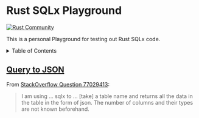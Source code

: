 # Rust SQLx Playground

[![Rust Community](https://img.shields.io/badge/Rust_Community%20-Join_us-brightgreen?style=plastic&logo=rust)](https://www.rust-lang.org/community)

This is a personal Playground for testing out Rust SQLx code.

<details>
<summary>Table of Contents</summary>

- [Query To JSON](#query-to-json)

</details>

## [Query to JSON](src/bin/query_to_json/)

From [StackOverflow Question 77029413](https://stackoverflow.com/questions/77029413/getting-column-data-using-sqlx-with-rust):

> I am using ... sqlx to ... [take] a table name and returns all the data in the table in the form of json.
The number of columns and their types are not known beforehand.

